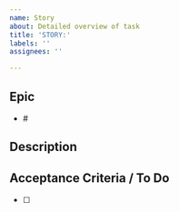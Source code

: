 ```yaml
---
name: Story
about: Detailed overview of task
title: 'STORY:'
labels: ''
assignees: ''

---
```


## Epic
<!--- What Epic is this related to?--->
<!--- if you type in this format (pay attention to the spaces) `- #55` github should automatically add the title and a hyperlink --->
- #<ticket number>

## Description
<!--- What is the goal/purpose of this task? --->

## Acceptance Criteria / To Do
<!--- What needs to get done for this task to be completed? --->
- [ ]
